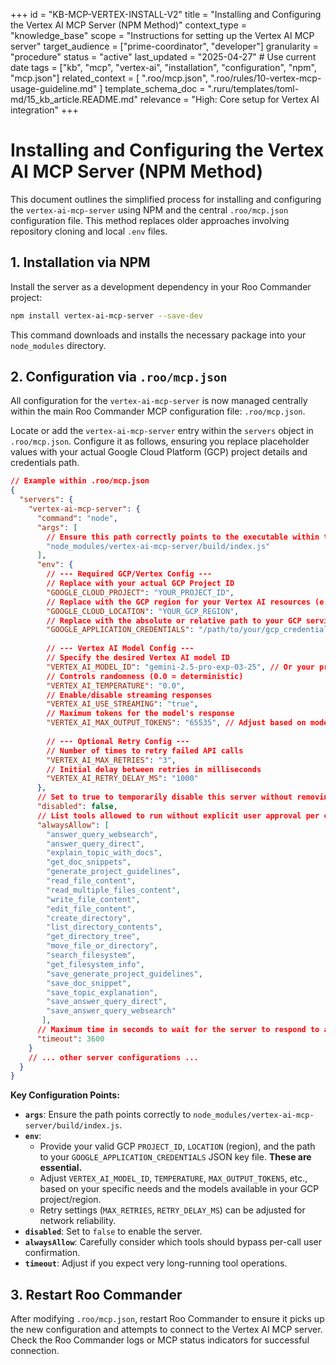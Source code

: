 +++
id = "KB-MCP-VERTEX-INSTALL-V2"
title = "Installing and Configuring the Vertex AI MCP Server (NPM Method)"
context_type = "knowledge_base"
scope = "Instructions for setting up the Vertex AI MCP server"
target_audience = ["prime-coordinator", "developer"]
granularity = "procedure"
status = "active"
last_updated = "2025-04-27" # Use current date
tags = ["kb", "mcp", "vertex-ai", "installation", "configuration", "npm", "mcp.json"]
related_context = [
    ".roo/mcp.json",
    ".roo/rules/10-vertex-mcp-usage-guideline.md"
    ]
template_schema_doc = ".ruru/templates/toml-md/15_kb_article.README.md"
relevance = "High: Core setup for Vertex AI integration"
+++

# Installing and Configuring the Vertex AI MCP Server (NPM Method)

This document outlines the simplified process for installing and configuring the `vertex-ai-mcp-server` using NPM and the central `.roo/mcp.json` configuration file. This method replaces older approaches involving repository cloning and local `.env` files.

## 1. Installation via NPM

Install the server as a development dependency in your Roo Commander project:

```bash
npm install vertex-ai-mcp-server --save-dev
```

This command downloads and installs the necessary package into your `node_modules` directory.

## 2. Configuration via `.roo/mcp.json`

All configuration for the `vertex-ai-mcp-server` is now managed centrally within the main Roo Commander MCP configuration file: `.roo/mcp.json`.

Locate or add the `vertex-ai-mcp-server` entry within the `servers` object in `.roo/mcp.json`. Configure it as follows, ensuring you replace placeholder values with your actual Google Cloud Platform (GCP) project details and credentials path.

```json
// Example within .roo/mcp.json
{
  "servers": {
    "vertex-ai-mcp-server": {
      "command": "node",
      "args": [
        // Ensure this path correctly points to the executable within the installed package
        "node_modules/vertex-ai-mcp-server/build/index.js" 
      ],
      "env": {
        // --- Required GCP/Vertex Config ---
        // Replace with your actual GCP Project ID
        "GOOGLE_CLOUD_PROJECT": "YOUR_PROJECT_ID", 
        // Replace with the GCP region for your Vertex AI resources (e.g., "us-central1")
        "GOOGLE_CLOUD_LOCATION": "YOUR_GCP_REGION", 
        // Replace with the absolute or relative path to your GCP service account key file
        "GOOGLE_APPLICATION_CREDENTIALS": "/path/to/your/gcp_credentials.json",
        
        // --- Vertex AI Model Config ---
        // Specify the desired Vertex AI model ID 
        "VERTEX_AI_MODEL_ID": "gemini-2.5-pro-exp-03-25", // Or your preferred model like gemini-1.5-pro-preview-0409 etc.
        // Controls randomness (0.0 = deterministic)
        "VERTEX_AI_TEMPERATURE": "0.0", 
        // Enable/disable streaming responses
        "VERTEX_AI_USE_STREAMING": "true", 
        // Maximum tokens for the model's response
        "VERTEX_AI_MAX_OUTPUT_TOKENS": "65535", // Adjust based on model limits/needs
        
        // --- Optional Retry Config ---
        // Number of times to retry failed API calls
        "VERTEX_AI_MAX_RETRIES": "3",
        // Initial delay between retries in milliseconds
        "VERTEX_AI_RETRY_DELAY_MS": "1000" 
      },
      // Set to true to temporarily disable this server without removing the config
      "disabled": false, 
      // List tools allowed to run without explicit user approval per call (use with caution)
      "alwaysAllow": [ 
        "answer_query_websearch",
        "answer_query_direct",
        "explain_topic_with_docs",
        "get_doc_snippets",
        "generate_project_guidelines",
        "read_file_content",
        "read_multiple_files_content",
        "write_file_content",
        "edit_file_content",
        "create_directory",
        "list_directory_contents",
        "get_directory_tree",
        "move_file_or_directory",
        "search_filesystem",
        "get_filesystem_info",
        "save_generate_project_guidelines",
        "save_doc_snippet",
        "save_topic_explanation",
        "save_answer_query_direct",
        "save_answer_query_websearch"
       ], 
      // Maximum time in seconds to wait for the server to respond to a tool request
      "timeout": 3600 
    }
    // ... other server configurations ...
  }
}
```

**Key Configuration Points:**

*   **`args`**: Ensure the path points correctly to `node_modules/vertex-ai-mcp-server/build/index.js`.
*   **`env`**:
    *   Provide your valid GCP `PROJECT_ID`, `LOCATION` (region), and the path to your `GOOGLE_APPLICATION_CREDENTIALS` JSON key file. **These are essential.**
    *   Adjust `VERTEX_AI_MODEL_ID`, `TEMPERATURE`, `MAX_OUTPUT_TOKENS`, etc., based on your specific needs and the models available in your GCP project/region.
    *   Retry settings (`MAX_RETRIES`, `RETRY_DELAY_MS`) can be adjusted for network reliability.
*   **`disabled`**: Set to `false` to enable the server.
*   **`alwaysAllow`**: Carefully consider which tools should bypass per-call user confirmation.
*   **`timeout`**: Adjust if you expect very long-running tool operations.

## 3. Restart Roo Commander

After modifying `.roo/mcp.json`, restart Roo Commander to ensure it picks up the new configuration and attempts to connect to the Vertex AI MCP server. Check the Roo Commander logs or MCP status indicators for successful connection.
